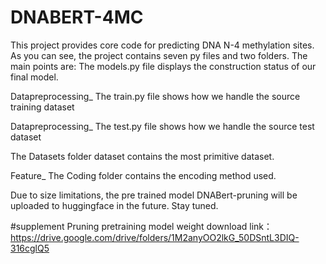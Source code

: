 # DNABERT-4MC
This project provides core code for predicting DNA N-4 methylation sites. As you can see, the project contains seven py files and two folders. The main points are:
The models.py file displays the construction status of our final model.

Datapreprocessing_ The train.py file shows how we handle the source training dataset

Datapreprocessing_ The test.py file shows how we handle the source test dataset

The Datasets folder dataset contains the most primitive dataset.

Feature_ The Coding folder contains the encoding method used.

Due to size limitations, the pre trained model DNABert-pruning will be uploaded to huggingface in the future. Stay tuned.

#supplement
Pruning pretraining model weight download link：https://drive.google.com/drive/folders/1M2anyOO2lkG_50DSntL3DIQ-316cglQ5
